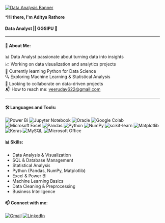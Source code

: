 
[![Data Analysis Banner](https://img.shields.io/badge/Data%20Analysis-Insights%20Through%20Numbers-blue?style=for-the-badge&logo=microsoftexcel&logoColor=white)](https://github.com/adityarathore622)

***Hi there, I'm Aditya Rathore**
#### Data Analyst || GGSIPU 👋

----

#### 💫 About Me:
📊 Data Analyst passionate about turning data into insights  
📈 Working on data visualization and analytics projects  
🌱 Currently learning Python for Data Science  
🔍 Exploring Machine Learning & Statistical Analysis  
👥 Looking to collaborate on data-driven projects  
📬 How to reach me: [veeruday622@gmail.com](mailto:veeruday622@gmail.com)

----

#### 🛠️ Languages and Tools:
![Power Bi](https://img.shields.io/badge/power_bi-F2C811?style=for-the-badge&logo=powerbi&logoColor=black)
![Jupyter Notebook](https://img.shields.io/badge/jupyter-%23FA0F00.svg?style=for-the-badge&logo=jupyter&logoColor=white)
![Oracle](https://img.shields.io/badge/Oracle-F80000?style=for-the-badge&logo=oracle&logoColor=white)
![Google Colab](https://img.shields.io/badge/Google%20Colab-%23F9A825.svg?style=for-the-badge&logo=googlecolab&logoColor=white)
![Microsoft Excel](https://img.shields.io/badge/Microsoft_Excel-217346?style=for-the-badge&logo=microsoft-excel&logoColor=white)
![Pandas](https://img.shields.io/badge/pandas-%23150458.svg?style=for-the-badge&logo=pandas&logoColor=white)
![Python](https://img.shields.io/badge/python-3670A0?style=for-the-badge&logo=python&logoColor=ffdd54)
![NumPy](https://img.shields.io/badge/numpy-%23013243.svg?style=for-the-badge&logo=numpy&logoColor=white)
![scikit-learn](https://img.shields.io/badge/scikit--learn-%23F7931E.svg?style=for-the-badge&logo=scikit-learn&logoColor=white)
![Matplotlib](https://img.shields.io/badge/Matplotlib-%23ffffff.svg?style=for-the-badge&logo=Matplotlib&logoColor=black)
![Keras](https://img.shields.io/badge/Keras-%23D00000.svg?style=for-the-badge&logo=Keras&logoColor=white)
![MySQL](https://img.shields.io/badge/mysql-4479A1.svg?style=for-the-badge&logo=mysql&logoColor=white)
![Microsoft Office](https://img.shields.io/badge/Microsoft_Office-D83B01?style=for-the-badge&logo=microsoft-office&logoColor=white)


#### 📊 Skills:
- Data Analysis & Visualization
- SQL & Database Management
- Statistical Analysis
- Python (Pandas, NumPy, Matplotlib)
- Excel & Power BI
- Machine Learning Basics
- Data Cleaning & Preprocessing
- Business Intelligence


#### 📫 Connect with me:
[![Gmail](https://img.shields.io/badge/Gmail-D14836?style=for-the-badge&logo=gmail&logoColor=white)](mailto:veeruday622@gmail.com)
[![LinkedIn](https://img.shields.io/badge/LinkedIn-0077B5?style=for-the-badge&logo=linkedin&logoColor=white)](https://www.linkedin.com/in/aditya-rathore-b8bb4228b/)

